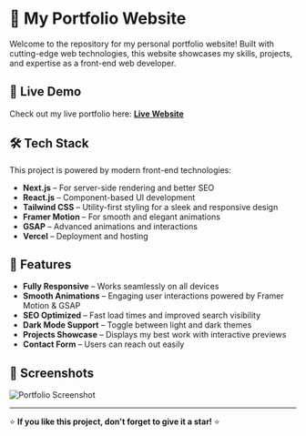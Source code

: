 # 🚀 My Portfolio Website

Welcome to the repository for my personal portfolio website! Built with cutting-edge web technologies, this website showcases my skills, projects, and expertise as a front-end web developer.

## 🔗 Live Demo
Check out my live portfolio here: [**Live Website**](https://asadmash-asadmashs-projects.vercel.app/)

## 🛠 Tech Stack
This project is powered by modern front-end technologies:

- **Next.js** – For server-side rendering and better SEO
- **React.js** – Component-based UI development
- **Tailwind CSS** – Utility-first styling for a sleek and responsive design
- **Framer Motion** – For smooth and elegant animations
- **GSAP** – Advanced animations and interactions
- **Vercel** – Deployment and hosting

## 🎨 Features
- **Fully Responsive** – Works seamlessly on all devices
- **Smooth Animations** – Engaging user interactions powered by Framer Motion & GSAP
- **SEO Optimized** – Fast load times and improved search visibility
- **Dark Mode Support** – Toggle between light and dark themes
- **Projects Showcase** – Displays my best work with interactive previews
- **Contact Form** – Users can reach out easily

## 📸 Screenshots
![Portfolio Screenshot]()

---

⭐ **If you like this project, don't forget to give it a star!** ⭐


